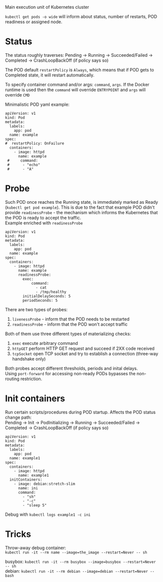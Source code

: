 Main execution unit of Kubernetes cluster
  
`kubectl get pods -o wide` will inform about status, number of restarts, POD readiness or assigned node.  

# Status
The status roughly traverses:
Pending -> Running -> Succeeded/Failed -> Completed -> CrashLoopBackOff (if policy says so)

The POD default `restartPolicy` is `Always`, which means that if POD gets to Completed state, it will restart automatically.

To specify container command and/or args: `command`, `args`. 
If the Docker runtime is used then the `command` will override `ENTRYPOINT` and `args` will override `CMD`

Minimalistic POD yaml example:
```
apiVersion: v1
kind: Pod
metadata:
  labels:
    app: pod
  name: example
spec:
#  restartPolicy: OnFailure
  containers:
    - image: httpd
      name: example
 #     command:
 #      - "echo"
 #      - "A"
```

# Probe
Such POD once reaches the Running state, is immediately marked as Ready (`kubectl get pod example`).
This is due to the fact that example POD didn't provide `readinessProbe` - the mechanism which informs the Kubernetes that
the POD is ready to accept the traffic.  
Example enriched with `readinessProbe`
```
apiVersion: v1
kind: Pod
metadata:
  labels:
    app: pod
  name: example
spec:
  containers:
    - image: httpd
      name: example
      readinessProbe:
        exec:
            command:
              - cat
              - /tmp/healthy
        initialDelaySeconds: 5
        periodSeconds: 5
```

There are two types of probes:
1. `livenessProbe` - inform that the POD needs to be restarted
2. `readinessProbe` - inform that the POD won't accept traffic

Both of them use three different types of materializing checks: 
1. `exec` execute arbitrary command
2. `httpGET` perform HTTP GET request and succeed if 2XX code received
3. `tcpSocket` open TCP socket and try to establish a connection (three-way handshake only)

Both probes accept different thresholds, periods and inital delays.  
Using `port-forward` for accessing non-ready PODs bypasses the non-routing restriction.

# Init containers
Run certain scripts/procedures during POD startup. 
Affects the POD status change path:  
Pending -> Init -> PodInitializing -> Running -> Succeeded/Failed -> Completed -> CrashLoopBackOff (if policy says so)  
```
apiVersion: v1
kind: Pod
metadata:
  labels:
    app: pod
  name: example1
spec:
  containers:
    - image: httpd
      name: example1
  initContainers:
    - image: debian:stretch-slim
      name: ini
      command:
        - "sh"
        - "-c"
        - "sleep 5"
```
Debug with `kubectl logs example1 -c ini`

# Tricks

Throw-away debug container:  
`kubectl run -it --rm name --image=the_image --restart=Never -- sh `

busybox: `kubectl run -it --rm busybox --image=busybox --restart=Never -- sh`    
debian: `kubectl run -it --rm debian --image=debian --restart=Never -- bash`
